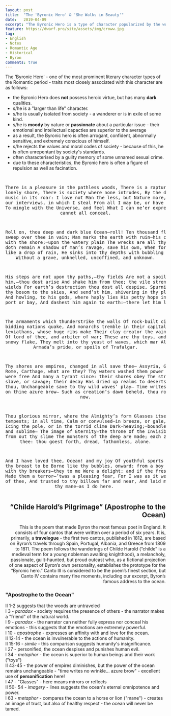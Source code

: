 ```yaml
---
layout: post
title:  "The 'Byronic Hero' & 'She Walks in Beauty'"
date:   2019-04-09
excerpt: "The Byronic Hero is a type of character popularized by the works of Lord Byron, whose protagonists often embodied this archetype (though they did exist before him). This trope gained prominence during Romanticism. Sometimes an Anti-Hero, others an Anti-Villain, or even Just a Villain, Byronic heroes are charismatic characters with strong passions and ideals, but who are nonetheless deeply flawed individuals who may act in ways which are socially reprehensible because he's definitely contrary to his mainstream society."
feature: https://dwarf.pro/site/assets/img/croww.jpg
tag:
- English
- Notes
- Romantic Age 
- Historical
- Byron
comments: true
---
```


The 'Byronic Hero' - one of the most prominent literary character types of the Romantic period - traits most closely associated with this character are as follows:  
- the Byronic Hero does **not** possess heroic virtue, but has many **dark** qualities.
- s/he is a "larger than life" character.
- s/he is usually isolated from society - a wanderer or is in exile of some kind.
- s/he is **moody** by nature or **passionate** about a particular issue - their emotional and intellectual capacties are superior to the average
- as a result, the Byronic hero is often arrogant, confident, abnormally sensitive, and extremely conscious of himself.
- s/he rejects the values and moral codes of society - because of this, he is often unrepentant by society's standards.
- often characterised by a guilty memory of some unnamed sexual crime.
- due to these characteristics, the Byronic hero is often a figure of repulsion as well as facination.

<center><pre>

There is a pleasure in the pathless woods,
There is a rapture on the lonely shore,
There is society where none intrudes,
By the deep Sea, and music in its roar:
I love not Man the less, but Nature more,
From these our interviews, in which I steal
From all I may be, or have been before,
To mingle with the Universe, and feel
What I can ne’er express, yet cannot all conceal.

Roll on, thou deep and dark blue Ocean—roll!
Ten thousand fleets sweep over thee in vain;
Man marks the earth with ruin—his control
Stops with the shore;—upon the watery plain
The wrecks are all thy deed, nor doth remain
A shadow of man’s ravage, save his own,
When for a moment, like a drop of rain,
He sinks into thy depths with bubbling groan,
Without a grave, unknelled, uncoffined, and unknown.

His steps are not upon thy paths,—thy fields
Are not a spoil for him,—thou dost arise
And shake him from thee; the vile strength he wields
For earth’s destruction thou dost all despise,
Spurning him from thy bosom to the skies,
And send’st him, shivering in thy playful spray
And howling, to his gods, where haply lies
His petty hope in some near port or bay,
And dashest him again to earth:—there let him lay.

The armaments which thunderstrike the walls
Of rock-built cities, bidding nations quake,
And monarchs tremble in their capitals.
The oak leviathans, whose huge ribs make
Their clay creator the vain title take
Of lord of thee, and arbiter of war;
These are thy toys, and, as the snowy flake,
They melt into thy yeast of waves, which mar
Alike the Armada’s pride, or spoils of Trafalgar.

Thy shores are empires, changed in all save thee—
Assyria, Greece, Rome, Carthage, what are they?
Thy waters washed them power while they were free
And many a tyrant since: their shores obey
The stranger, slave, or savage; their decay
Has dried up realms to deserts: not so thou,
Unchangeable save to thy wild waves’ play—
Time writes no wrinkle on thine azure brow—
Such as creation’s dawn beheld, thou rollest now.

Thou glorious mirror, where the Almighty’s form
Glasses itself in tempests; in all time,
Calm or convulsed—in breeze, or gale, or storm,
Icing the pole, or in the torrid clime
Dark-heaving;—boundless, endless, and sublime—
The image of Eternity—the throne
Of the Invisible; even from out thy slime
The monsters of the deep are made; each zone
Obeys thee: thou goest forth, dread, fathomless, alone.

And I have loved thee, Ocean! and my joy
Of youthful sports was on thy breast to be
Borne like thy bubbles, onward: from a boy
I wantoned with thy breakers—they to me
Were a delight; and if the freshening sea
Made them a terror—’twas a pleasing fear,
For I was as it were a child of thee,
And trusted to thy billows far and near,
And laid my hand upon thy mane—as I do here.
</pre></center>


<h2 align="right" ><a id="Childe_Harolds_Pilgrimage_Apostrophe_to_the_Ocean_0"></a>“Childe Harold’s Pilgrimage” (Apostrophe to the Ocean)</h2>
<p align="right" >This is the poem that made Byron the most famous poet in England. It consists of four cantos that were written over a period of six years. It is, primarily, a <strong>travelogue</strong> - the first two cantos, published in 1812, are based on Byron’s travels through Spain, Portugal, Albania, and Greece from 1809 to 1811. The poem follows the wanderings of Childe Harold (“childe” is a medieval term for a young nobleman awaiting knighthood), a melancholy, passionate, guilt-haunted, but proud outcast who, as a fictional projection of one aspect of Byron’s own personality, establishes the prototype for the “Byronic hero.” Canto III is considered to be the poem’s finest section, but Canto IV contains many fine moments, including our excerpt, Byron’s famous address to the ocean.</p>


### "Apostrophe to the Ocean"
II 1-2 suggests that the woods are untraveled  
I 3 - *paradox* - society requires the presence of others - the narrator makes a "friend" of the natural world.  
I 9 - *paradox* - the narrator can neither fully express nor conceal his emotions - this suggests that the emotions are extremely powerful.  
I 10 - *apostrophe* - expresses an affinity with and love for the ocean.  
II 12-14 - the ocean is invulnerable to the actions of humanity.  
II 15-16 - *simile* - this comparison suggests humanity's insignificance.  
I 27 - personified, the ocean despises and punishes human evil.  
I 34 - *metaphor* - the ocean is superior to human beings and their work ("toys")  
II 43-45 - the power  of empires diminishes, but the power of the ocean remains unchangeable - "time writes no wrinkle... azure brow" - excellent use of **personification** here!  
I 47 - "Glasses" - here means mirrors or reflects  
II 50- 54 - *imagery* - lines suggests the ocean's eternal omnipotence and power.  
I 63 - *metaphor* - compares the ocean to a horse or lion ("mane") - creates an image of trust, but also of healthy respect - the ocean will never be tamed.